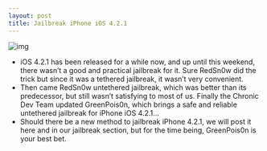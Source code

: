 ```yaml
---
layout: post
title: Jailbreak iPhone iOS 4.2.1
---
```

![img](http://media.idownloadblog.com/wp-content/uploads/2011/01/iphone-jailbreak.jpg)
* iOS 4.2.1 has been released for a while now, and up until this weekend, there wasn’t a good and practical jailbreak for it. Sure RedSn0w did the trick but since it was a tethered jailbreak, it wasn’t very convenient.
* Then came RedSn0w untethered jailbreak, which was better than its predecessor, but still wasn’t satisfying to most of us. Finally the Chronic Dev Team updated GreenPois0n, which brings a safe and reliable untethered jailbreak for iPhone iOS 4.2.1…
* Should there be a new method to jailbreak iPhone 4.2.1, we will post it here and in our jailbreak section, but for the time being, GreenPois0n is your best bet.

